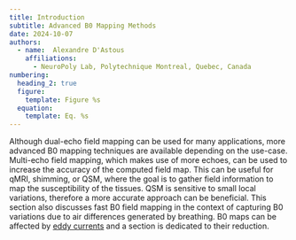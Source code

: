 ```yaml
---
title: Introduction
subtitle: Advanced B0 Mapping Methods
date: 2024-10-07
authors:
  - name:  Alexandre D'Astous
    affiliations:
      - NeuroPoly Lab, Polytechnique Montreal, Quebec, Canada
numbering:
  heading_2: true
  figure:
    template: Figure %s
  equation:
    template: Eq. %s
---
```


Although dual-echo field mapping can be used for many applications, more advanced B0 mapping techniques are available depending on the use-case. Multi-echo field mapping, which makes use of more echoes, can be used to increase the accuracy of the computed field map. This can be useful for qMRI, shimming, or QSM, where the goal is to gather field information to map the susceptibility of the tissues. QSM is sensitive to small local variations, therefore a more accurate approach can be beneficial. This section also discusses fast B0 field mapping in the context of capturing B0 variations due to air differences generated by breathing. B0 maps can be affected by [eddy currents](https://en.wikipedia.org/wiki/Eddy_current) and a section is dedicated to their reduction.